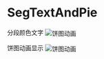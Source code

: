 # SegTextAndPie

分段颜色文字
 <img src="http://ogor8x085.bkt.clouddn.com/A0156DDA1952442C40D0F47491C80DBF.png"   alt="饼图动画" align=center />

饼图动画显示
 <img src="http://ogor8x085.bkt.clouddn.com/2017-08-28%2011_57_30.gif"   alt="饼图动画" align=center />